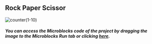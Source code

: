 ## Rock Paper Scissor
![counter(1-10)](https://user-images.githubusercontent.com/112697142/206377687-709eefe6-af9e-4a34-bedd-444ad7326179.png)


##### You can access the Microblocks code of the project by dragging the image to the Microblocks Run tab or clicking [here](https://microblocks.fun/run/microblocks.html#scripts=GP%20Scripts%0Adepends%20%27OLED%20Graphics%27%0A%0Ascript%20531%2078%20%7B%0AwhenStarted%0AOLEDInit_I2C%20%27OLED_0.96in%27%20%273C%27%200%20false%0Acounter%20%3D%200%0Arepeat%2010%20%7B%0A%20%20OLEDReady%20%2B%3D%201%0A%20%20OLEDwrite%20counter%200%200%20false%0A%20%20waitMillis%20500%0A%7D%0A%7D%0A%0A "here").
